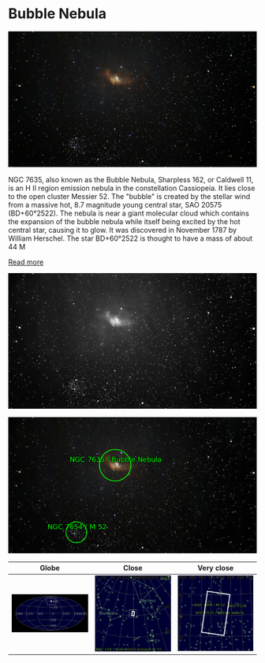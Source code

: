 # Bubble Nebula
![IMG](../Imaging//Original/Bubble_Nebula.jpg)

NGC 7635, also known as the Bubble Nebula, Sharpless 162, or Caldwell 11, is an H II region emission nebula in the constellation Cassiopeia. It lies close to the open cluster Messier 52. The "bubble" is created by the stellar wind from a massive hot, 8.7 magnitude young central star, SAO 20575 (BD+60°2522). The nebula is near a giant molecular cloud which contains the expansion of the bubble nebula while itself being excited by the hot central star, causing it to glow. It was discovered in November 1787 by William Herschel. The star BD+60°2522 is thought to have a mass of about 44 M

[Read more](https://en.wikipedia.org/wiki/Bubble_Nebula)

![IMG](../Imaging//Grayscale/Bubble_Nebula.jpg)

![IMG](../Imaging//Annotated/Bubble_Nebula_Annotated.jpg)

| Globe | Close | Very close |
| ----- | ----- | ----- |
|![IMG](../Imaging//Annotated/Bubble_Nebula_Globe.jpg) |![IMG](../Imaging//Annotated/Bubble_Nebula_Close.jpg) |![IMG](../Imaging//Annotated/Bubble_Nebula_Closer.jpg) |